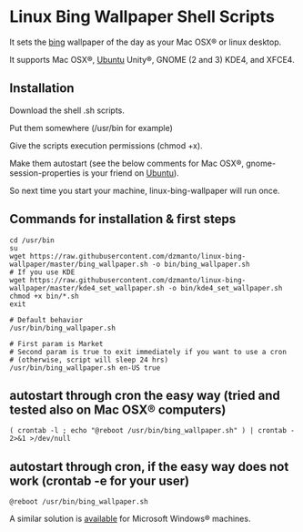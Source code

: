 # Linux Bing Wallpaper Shell Scripts

It sets the <a href="http://www.bing.com">bing</a> wallpaper of the day as your Mac OSX® or linux desktop.

It supports Mac OSX®, <a href="https://www.ubuntu.com/">Ubuntu</a> Unity®, GNOME (2 and 3) KDE4, and XFCE4.

## Installation

Download the shell .sh scripts.

Put them somewhere (/usr/bin for example)

Give the scripts execution permissions (chmod +x).

Make them autostart (see the below comments for Mac OSX®, gnome-session-properties is your friend on <a href="https://www.ubuntu.com/">Ubuntu</a>).

So next time you start your machine, linux-bing-wallpaper will run once.

## Commands for installation & first steps
```
cd /usr/bin
su
wget https://raw.githubusercontent.com/dzmanto/linux-bing-wallpaper/master/bing_wallpaper.sh -o bin/bing_wallpaper.sh
# If you use KDE
wget https://raw.githubusercontent.com/dzmanto/linux-bing-wallpaper/master/kde4_set_wallpaper.sh -o bin/kde4_set_wallpaper.sh
chmod +x bin/*.sh
exit

# Default behavior
/usr/bin/bing_wallpaper.sh

# First param is Market
# Second param is true to exit immediately if you want to use a cron
# (otherwise, script will sleep 24 hrs)
/usr/bin/bing_wallpaper.sh en-US true
```

## autostart through cron the easy way (tried and tested also on Mac OSX® computers)
```
( crontab -l ; echo "@reboot /usr/bin/bing_wallpaper.sh" ) | crontab - 2>&1 >/dev/null
```

## autostart through cron, if the easy way does not work (crontab -e for your user)
```
@reboot /usr/bin/bing_wallpaper.sh
```
<p>A similar solution is <a href="https://github.com/dzmanto/bang">available</a> for Microsoft Windows® machines. </p>
